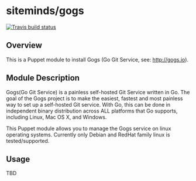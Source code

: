 siteminds/gogs
==============

[![Travis build status](https://api.travis-ci.org/Siteminds/puppet-gogs.svg)](https://travis-ci.org/Siteminds/puppet-gogs)

Overview
--------

This is a Puppet module to install Gogs (Go Git Service, see: <http://gogs.io>).

Module Description
-------------------

Gogs(Go Git Service) is a painless self-hosted Git Service written in Go. The goal of the Gogs
project is to make the easiest, fastest and most painless way to set up a self-hosted Git service.
With Go, this can be done in independent binary distribution across ALL platforms that Go supports,
including Linux, Mac OS X, and Windows.

This Puppet module allows you to manage the Gogs service on linux operating systems. Currently
only Debian and RedHat family linux is tested/supported.

Usage
-----

TBD